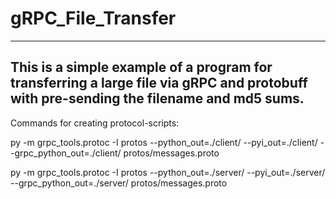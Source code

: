 ﻿# gRPC_File_Transfer
---
## This is a simple example of a program for transferring a large file via gRPC and protobuff with pre-sending the filename and md5 sums.

Commands for creating protocol-scripts:

py -m grpc_tools.protoc -I protos --python_out=./client/ --pyi_out=./client/ --grpc_python_out=./client/ protos/messages.proto

py -m grpc_tools.protoc -I protos --python_out=./server/ --pyi_out=./server/ --grpc_python_out=./server/ protos/messages.proto

